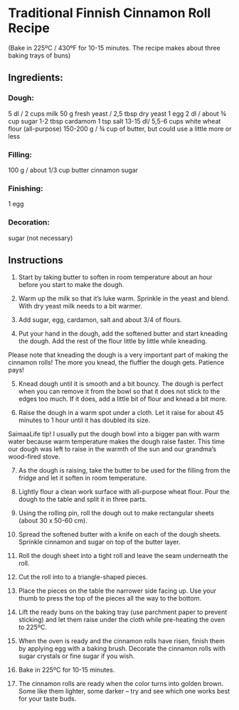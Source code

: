# Traditional Finnish Cinnamon Roll Recipe
(Bake in 225ºC / 430ºF for 10-15 minutes. The recipe makes about three baking trays of buns)

## Ingredients:

### Dough:
5 dl / 2 cups milk
50 g fresh yeast / 2,5 tbsp dry yeast
1 egg
2 dl / about ¾ cup sugar
1-2 tbsp cardamom
1 tsp salt
13-15 dl/ 5,5-6 cups white wheat flour (all-purpose)
150-200 g / ¾ cup of butter, but could use a little more or less

### Filling:
100 g / about 1/3 cup butter
cinnamon
sugar

### Finishing:
1 egg

### Decoration:
sugar (not necessary)

## Instructions

1. Start by taking butter to soften in room temperature about an hour before you start to make the dough.

2. Warm up the milk so that it’s luke warm. Sprinkle in the yeast and blend. With dry yeast milk needs to a bit warmer.

3. Add sugar, egg, cardamon, salt and about 3/4 of flours.

4. Put your hand in the dough, add the softened butter and start kneading the dough. Add the rest of the flour little by little while kneading.

Please note that kneading the dough is a very important part of making the cinnamon rolls! The more you knead, the fluffier the dough gets. Patience pays!

5. Knead dough until it is smooth and a bit bouncy. The dough is perfect when you can remove it from the bowl so that it does not stick to the edges too much. If it does, add a little bit of flour and knead a bit more.

6. Raise the dough in a warm spot under a cloth. Let it raise for about 45 minutes to 1 hour until it has doubled its size.

SaimaaLife tip! I usually put the dough bowl into a bigger pan with warm water because warm temperature makes the dough raise faster. This time our dough was left to raise in the warmth of the sun and our grandma’s wood-fired stove.

7. As the dough is raising, take the butter to be used for the filling from the fridge and let it soften in room temperature.

8. Lightly flour a clean work surface with all-purpose wheat flour. Pour the dough to the table and split it in three parts.

9. Using the rolling pin, roll the dough out to make rectangular sheets (about 30 x 50-60 cm).

10. Spread the softened butter with a knife on each of the dough sheets. Sprinkle cinnamon and sugar on top of the butter layer.

11. Roll the dough sheet into a tight roll and leave the seam underneath the roll.

12. Cut the roll into to a triangle-shaped pieces.

13. Place the pieces on the table the narrower side facing up. Use your thumb to press the top of the pieces all the way to the bottom.

14. Lift the ready buns on the baking tray (use parchment paper to prevent sticking) and let them raise under the cloth while pre-heating the oven to 225ºC.

15. When the oven is ready and the cinnamon rolls have risen, finish them by applying egg with a baking brush. Decorate the cinnamon rolls with sugar crystals or fine sugar if you wish.

16. Bake in 225ºC for 10-15 minutes.

17. The cinnamon rolls are ready when the color turns into golden brown. Some like them lighter, some darker –  try and see which one works best for your taste buds.

